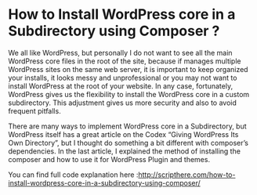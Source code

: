 # How to Install WordPress core in a Subdirectory using Composer ?

We all like WordPress, but personally I do not want to see all the main WordPress core files in the root of the site, because if manages multiple WordPress sites on the same web server, it is important to keep organized your installs, it looks messy and unprofessional or you may not want to install WordPress at the root of your website. In any case, fortunately, WordPress gives us the flexibility to install the WordPress core in a custom subdirectory. This adjustment gives us more security and also to avoid frequent pitfalls.

There are many ways to implement WordPress core in a Subdirectory, but WordPress itself has a great article on the Codex “Giving WordPress Its Own Directory”, but I thought do something a bit different with composer’s dependencies. In the last article, I explained the method of installing the composer and how to use it for WordPress Plugin and themes.

You can find full code explanation here :http://scripthere.com/how-to-install-wordpress-core-in-a-subdirectory-using-composer/

